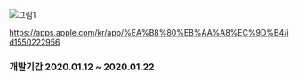 ![그림1](https://user-images.githubusercontent.com/55137069/105467128-98bac380-5cd8-11eb-9eb9-49150b2272f1.png)

https://apps.apple.com/kr/app/%EA%B8%80%EB%AA%A8%EC%9D%B4/id1550222956

### 개발기간 2020.01.12 ~ 2020.01.22
